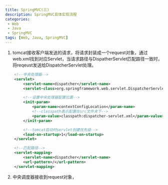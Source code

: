```yaml
---
title: SpringMVC(三)
description: SpringMVC具体实现流程
categories:
 - Web
 - Java
 - SpringMVC
tags: [Web, Java, SpringMVC]
---
```



1. tomcat接收客户端发送的请求，将请求封装成一个request对象，通过web.xml找到对应Servlet，当请求路径与DispatherServlet匹配路径一致时，将reqeust发送给DispatcherServlet处理。
``` xml
    <!--中央处理器-->
    <servlet>
        <servlet-name>dispatcher</servlet-name>
        <servlet-class>org.springframework.web.servlet.DispatcherServlet</servlet-class>

        <!--设置中央处理器配置位置-->
        <init-param>
            <param-name>contextConfigLocation</param-name>
            <!--classpath表示配置在src文件夹下-->
            <param-value>classpath:dispatcher-servlet.xml</param-value>
        </init-param>

        <!--tomcat启动时servlet创建优先级-->
        <load-on-startup>1</load-on-startup>
    </servlet>

    <!--匹配路径-->
    <servlet-mapping>
        <servlet-name>dispatcher</servlet-name>
        <url-pattern>/</url-pattern>
    </servlet-mapping>
```

2. 中央调度器接收到request对象，











































































































































































